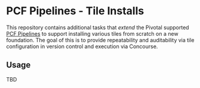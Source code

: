 # PCF Pipelines - Tile Installs

This repository contains additional tasks that _extend_ the Pivotal supported [PCF Pipelines](https://github.com/pivotal-cf/pcf-pipelines) to support installing various tiles from scratch on a new foundation. The goal of this is to provide repeatability and auditability via tile configuration in version control and execution via Concourse.

## Usage

TBD

